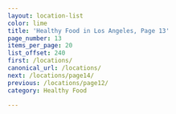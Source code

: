 ```yaml
---
layout: location-list
color: lime
title: 'Healthy Food in Los Angeles, Page 13'
page_number: 13
items_per_page: 20
list_offset: 240
first: /locations/
canonical_url: /locations/
next: /locations/page14/
previous: /locations/page12/
category: Healthy Food

---
```

